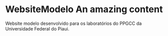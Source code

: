 # WebsiteModelo An amazing content 
Website modelo desenvolvido para os laboratórios do PPGCC da Universidade Federal do Piaui.
